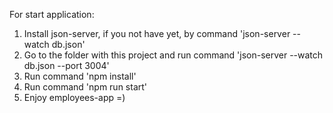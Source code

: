 For start application:
1. Install json-server, if you not have yet, by command 'json-server --watch db.json'
2. Go to the folder with this project and run command 'json-server --watch db.json --port 3004'
3. Run command 'npm install'
4. Run command 'npm run start'
5. Enjoy employees-app =)
